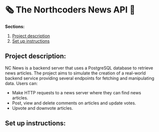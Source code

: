 # :newspaper_roll: The Northcoders News API :newspaper:

**Sections:**

1. [Project description](#project-description)
2. [Set up instructions](#set-up-instructions)

## Project description:

NC News is a backend server that uses a PostgreSQL database to retrieve news articles. The project aims to simulate the creation of a real-world backend service providing several endpoints for fetching and manipulating data.
Users can:

- Make HTTP requests to a news server where they can find news articles.
- Post, view and delete comments on articles and update votes.
- Upvote and downvote articles.

## Set up instructions:
